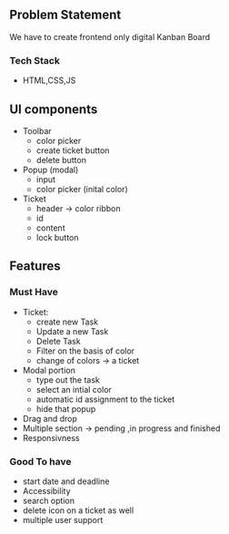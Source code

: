 ## Problem Statement
We have to create frontend only digital  Kanban Board

### Tech Stack 
* HTML,CSS,JS


## UI components
 * Toolbar   
    * color picker 
    * create ticket button
    * delete button
* Popup (modal) 
    *  input
    * color picker (inital color)
*  Ticket
    * header -> color ribbon
    * id 
    * content 
    * lock button
## Features
### Must Have 
* Ticket: 
    * create new Task
    * Update a new Task 
    * Delete Task
    * Filter on the basis of color
    * change of colors -> a ticket
* Modal portion  
    * type out the task 
    * select an intial color
    * automatic id assignment to the ticket
    * hide that popup
* Drag and drop 
* Multiple section ->  pending ,in progress and finished 
* Responsivness 
### Good To have
 * start date and deadline
 * Accessibility
 *  search option
 * delete icon on a ticket as well
 * multiple user support 

